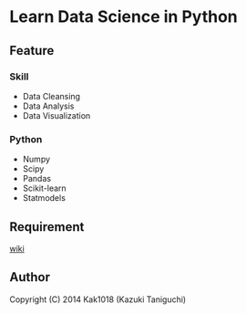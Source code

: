 # Learn Data Science in Python
## Feature
### Skill
* Data Cleansing
* Data Analysis
* Data Visualization

### Python
* Numpy
* Scipy
* Pandas
* Scikit-learn
* Statmodels

## Requirement

[wiki](https://github.com/kazk1018/learning-datascience/wiki)

## Author
Copyright (C) 2014 Kak1018 (Kazuki Taniguchi)
